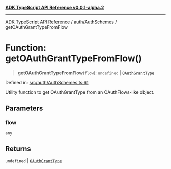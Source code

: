 [**ADK TypeScript API Reference v0.0.1-alpha.2**](../../../README.md)

***

[ADK TypeScript API Reference](../../../modules.md) / [auth/AuthSchemes](../README.md) / getOAuthGrantTypeFromFlow

# Function: getOAuthGrantTypeFromFlow()

> **getOAuthGrantTypeFromFlow**(`flow`): `undefined` \| [`OAuthGrantType`](../enumerations/OAuthGrantType.md)

Defined in: [src/auth/AuthSchemes.ts:61](https://github.com/njraladdin/adk-typescript/blob/main/src/auth/AuthSchemes.ts#L61)

Utility function to get OAuthGrantType from an OAuthFlows-like object.

## Parameters

### flow

`any`

## Returns

`undefined` \| [`OAuthGrantType`](../enumerations/OAuthGrantType.md)
